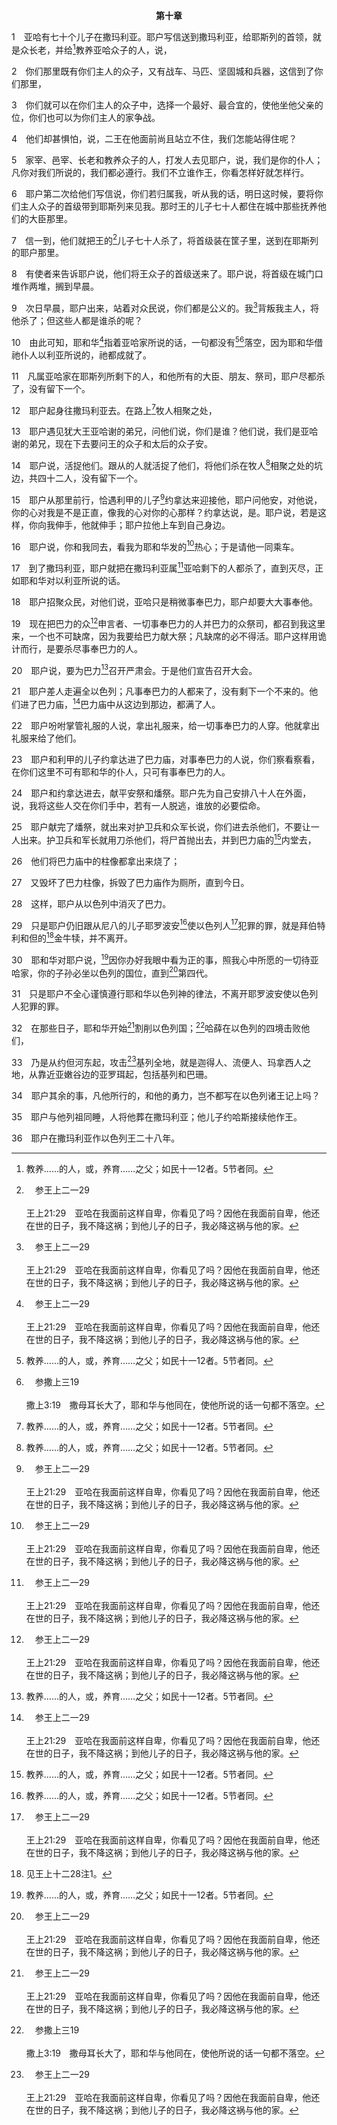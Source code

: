 <p style="text-align:center;font-weight:bold;">第十章</p>

1　亚哈有七十个儿子在撒玛利亚。耶户写信送到撒玛利亚，给耶斯列的首领，就是众长老，并给[^1]教养亚哈众子的人，说，

[^1]:教养……的人，或，养育……之父；如民十一12者。5节者同。

2　你们那里既有你们主人的众子，又有战车、马匹、坚固城和兵器，这信到了你们那里，

3　你们就可以在你们主人的众子中，选择一个最好、最合宜的，使他坐他父亲的位，你们也可以为你们主人的家争战。

4　他们却甚惧怕，说，二王在他面前尚且站立不住，我们怎能站得住呢？

5　家宰、邑宰、长老和教养众子的人，打发人去见耶户，说，我们是你的仆人；凡你对我们所说的，我们都必遵行。我们不立谁作王，你看怎样好就怎样行。

6　耶户第二次给他们写信说，你们若归属我，听从我的话，明日这时候，要将你们主人众子的首级带到耶斯列来见我。那时王的儿子七十人都住在城中那些抚养他们的大臣那里。

7　信一到，他们就把王的[^a]儿子七十人杀了，将首级装在筐子里，送到在耶斯列的耶户那里。

[^a]:　参王上二一29<br><br>王上21:29　亚哈在我面前这样自卑，你看见了吗？因他在我面前自卑，他还在世的日子，我不降这祸；到他儿子的日子，我必降这祸与他的家。

8　有使者来告诉耶户说，他们将王众子的首级送来了。耶户说，将首级在城门口堆作两堆，搁到早晨。

9　次日早晨，耶户出来，站着对众民说，你们都是公义的。我[^a]背叛我主人，将他杀了；但这些人都是谁杀的呢？

[^a]:　王下九14<br><br>王下9:14　这样，宁示的孙子，约沙法的儿子耶户，背叛约兰。（先是约兰和全以色列因为亚兰王哈薛的缘故，把守基列的拉末；

10　由此可知，耶和华[^a]指着亚哈家所说的话，一句都没有[^1][^b]落空，因为耶和华借祂仆人以利亚所说的，祂都成就了。

[^1]:直译，落在地上。

[^a]:　参王上二一17～21<br><br>王上21:17　耶和华的话临到提斯比人以利亚，说，<br><br>王上21:18　你起来，下去迎见那在撒玛利亚的以色列王亚哈；他现今正在拿伯的葡萄园里，他下到那里去，要将那园占取为业。<br><br>王上21:19　你要对他说，耶和华如此说，你杀了人，又得他的产业吗？又要对他说，耶和华如此说，狗在何处舔拿伯的血，也必在何处舔你的血。<br><br>王上21:20　亚哈对以利亚说，我仇敌啊，你找到了我吗？以利亚说，我找到你了；因为你卖了自己，行耶和华眼中看为恶的事。<br><br>王上21:21　耶和华说，看哪，我必使灾祸临到你，除灭你的后代；以色列中凡属亚哈的男丁，无论困住的、自由的，我都要剪除；

[^b]:　参撒上三19<br><br>撒上3:19　撒母耳长大了，耶和华与他同在，使他所说的话一句都不落空。

11　凡属亚哈家在耶斯列所剩下的人，和他所有的大臣、朋友、祭司，耶户尽都杀了，没有留下一个。

12　耶户起身往撒玛利亚去。在路上[^1]牧人相聚之处，

[^1]:牧人相聚之处，或，牧人的伯艾可。

13　耶户遇见犹大王亚哈谢的弟兄，问他们说，你们是谁？他们说，我们是亚哈谢的弟兄，现在下去要问王的众子和太后的众子安。

14　耶户说，活捉他们。跟从的人就活捉了他们，将他们杀在牧人[^1]相聚之处的坑边，共四十二人，没有留下一个。

[^1]:相聚之处，或，伯艾可。

15　耶户从那里前行，恰遇利甲的儿子[^a]约拿达来迎接他，耶户问他安，对他说，你的心对我是不是正直，像我的心对你的心那样？约拿达说，是。耶户说，若是这样，你向我伸手，他就伸手；耶户拉他上车到自己身边。

[^a]:　耶三五6～10；14；16；18<br><br>耶35:6　他们却说，我们不喝酒；因为我们先祖利甲的儿子约拿达曾吩咐我们说，你们与你们的子孙，永不可喝酒。<br><br>耶35:7　也不可盖房、撒种、栽种或拥有葡萄园；但你们一生要住帐棚，使你们在寄居之地，得以存活许多年日。<br><br>耶35:8　凡我们先祖利甲的儿子约拿达所吩咐我们的话，我们都听从了；我们和我们的妻子儿女，一生都不喝酒，<br><br>耶35:9　也不盖房居住；也没有葡萄园、田地和种子。<br><br>耶35:10　但我们住帐棚，听从我们先祖约拿达的话，照他所吩咐我们的一切去行。<br><br>耶35:14　利甲的儿子约拿达所吩咐他子孙不可喝酒的话，他们已经遵行，直到今日也不喝酒，因为他们听从先祖的吩咐。但我从早起来对你们说话，你们却不听从我。<br><br>耶35:16　利甲的儿子约拿达的子孙，能遵行先祖所吩咐他们的命令，这百姓却没有听从我。<br><br>耶35:18　耶利米对利甲族的人说，万军之耶和华以色列的神如此说，因你们听从你们先祖约拿达的吩咐，谨守他的一切命令，照他所吩咐你们的一切去行；

16　耶户说，你和我同去，看我为耶和华发的[^a]热心；于是请他一同乘车。

[^a]:　王上十九10；14<br><br>王上19:10　他说，我为耶和华万军之神大发妒忌；因为以色列人背弃了你的约，拆毁了你的坛，用刀杀了你的申言者，只剩下我一个人，他们还寻索要夺我的命。<br><br>王上19:14　他说，我为耶和华万军之神大发妒忌；因为以色列人背弃了你的约，拆毁了你的坛，用刀杀了你的申言者，只剩下我一个人，他们还寻索要夺我的命。

17　到了撒玛利亚，耶户就把在撒玛利亚属[^a]亚哈剩下的人都杀了，直到灭尽，正如耶和华对以利亚所说的话。

[^a]:　王下九8；代下二二8<br><br>王下9:8　亚哈全家必都灭亡，以色列中凡属亚哈的男丁，无论是困住的、自由的，我都要剪除；<br><br>代下22:8　耶户讨亚哈家罪的时候，遇见犹大的众首领和亚哈谢的众侄子服事亚哈谢，就把他们都杀了。

18　耶户招聚众民，对他们说，亚哈只是稍微事奉巴力，耶户却要大大事奉他。

19　现在把巴力的众[^a]申言者、一切事奉巴力的人并巴力的众祭司，都召到我这里来，一个也不可缺席，因为我要给巴力献大祭；凡缺席的必不得活。耶户这样用诡计而行，是要杀尽事奉巴力的人。

[^a]:　王上十八19；二二6<br><br>王上18:19　现在你当差遣人，招聚以色列众人，和耶洗别所供养，巴力的那四百五十个申言者，以及亚舍拉的那四百个申言者，使他们都上迦密山去见我。<br><br>王上22:6　于是以色列王招聚申言者，约有四百人，问他们说，我可以去进攻基列的拉末吗？还是应当忍着不去？他们说，可以上去，因为主必将那城交在王的手里。

20　耶户说，要为巴力[^1]召开严肃会。于是他们宣告召开大会。

[^1]:召开，直译，分别出来。

21　耶户差人走遍全以色列；凡事奉巴力的人都来了，没有剩下一个不来的。他们进了巴力庙，[^a]巴力庙中从这边到那边，都满了人。

[^a]:　王上十六32；王下十一18<br><br>王上16:32　在撒玛利亚建造巴力的庙，在庙里为巴力立了坛。<br><br>王下11:18　于是那地的众民都到巴力庙，拆毁了庙，将巴力的坛和像完全打碎，又在坛前将巴力的祭司玛坦杀了。祭司耶何耶大派官看守耶和华的殿，

22　耶户吩咐掌管礼服的人说，拿出礼服来，给一切事奉巴力的人穿。他就拿出礼服来给了他们。

23　耶户和利甲的儿子约拿达进了巴力庙，对事奉巴力的人说，你们察看察看，在你们这里不可有耶和华的仆人，只可有事奉巴力的人。

24　耶户和约拿达进去，献平安祭和燔祭。耶户先为自己安排八十人在外面，说，我将这些人交在你们手中，若有一人脱逃，谁放的必要偿命。

25　耶户献完了燔祭，就出来对护卫兵和众军长说，你们进去杀他们，不要让一人出来。护卫兵和军长就用刀杀他们，将尸首抛出去，并到巴力庙的[^1]内堂去，

[^1]:直译，城。

26　他们将巴力庙中的柱像都拿出来烧了；

27　又毁坏了巴力柱像，拆毁了巴力庙作为厕所，直到今日。

28　这样，耶户从以色列中消灭了巴力。

29　只是耶户仍旧跟从尼八的儿子耶罗波安[^1]使以色列人[^a]犯罪的罪，就是拜伯特利和但的[^2]金牛犊，并不离开。

[^1]:或，这使以色列人犯罪者的罪。31节者同。

[^2]:见王上十二28注1。

[^a]:　王上十二30；十四16<br><br>王上12:30　这事就成了罪，因为百姓远到但去拜那牛犊。<br><br>王上14:16　因耶罗波安所犯并使以色列人犯罪的罪，耶和华必将以色列人丢弃。

30　耶和华对耶户说，[^1]因你办好我眼中看为正的事，照我心中所愿的一切待亚哈家，你的子孙必坐以色列的国位，直到[^a]第四代。

[^1]:这指明要享受美地，我们必须是对的。我们享受基督作美地有多少，在于我们的所是，以及我们照着神的心对了多少。

[^a]:　王下十五12<br><br>王下15:12　这就是从前耶和华对耶户的话，说，你的子孙必坐以色列的国位，直到第四代；这话果然应验了。

31　只是耶户不全心谨慎遵行耶和华以色列神的律法，不离开耶罗波安使以色列人犯罪的罪。

32　在那些日子，耶和华开始[^a]割削以色列国；[^b]哈薛在以色列的四境击败他们，

[^a]:　参王上十一30～31<br><br>王上11:30　亚希雅拿着自己穿的那件新衣，撕成十二片，<br><br>王上11:31　对耶罗波安说，你给自己拿十片；因为耶和华以色列的神如此说，我必将国从所罗门手里撕去，将十个支派赐给你，

[^b]:　参王上十九17；王下八12<br><br>王上19:17　将来躲过哈薛之刀的，必被耶户所杀；躲过耶户之刀的，必被以利沙所杀。<br><br>王下8:12　哈薛说，我主为什么哭？以利沙说，因为我知道你对以色列人所要行的恶：你要用火焚烧他们的保障，用刀杀死他们的壮丁，摔死他们的婴孩，剖开他们的孕妇。

33　乃是从约但河东起，攻击[^a]基列全地，就是迦得人、流便人、玛拿西人之地，从靠近亚嫩谷边的亚罗珥起，包括基列和巴珊。

[^a]:　摩一3；13<br><br>摩1:3　耶和华如此说，因大马色三番四次地犯罪，我必不免去他们的刑罚；因为他们以打粮食的尖利铁器打过基列。<br><br>摩1:13　耶和华如此说，因亚扪人三番四次地犯罪，我必不免去他们的刑罚；因为他们剖开基列的孕妇，扩张自己的境界。

34　耶户其余的事，凡他所行的，和他的勇力，岂不都写在以色列诸王记上吗？

35　耶户与他列祖同睡，人将他葬在撒玛利亚；他儿子约哈斯接续他作王。

36　耶户在撒玛利亚作以色列王二十八年。
